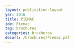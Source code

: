 ```yaml
---
layout: publication-layout
yar: 2016
title: PIEMAC
ide: Piemac
tag: brochures
categories: brochures
docurl: /brochures/Piemac.pdf
---
```

